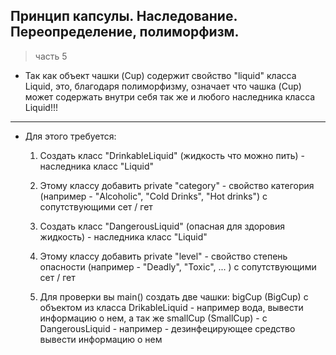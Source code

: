 ## Принцип капсулы. Наследование. Переопределение, полиморфизм.

> часть 5

* Так как объект чашки (Cup) содержит свойство "liquid" класса Liquid, это, благодаря полиморфизму, означает что чашка (Cup) может содержать внутри себя так же и любого наследника класса Liquid!!!

---

* Для этого требуется:
  1. Создать класс "DrinkableLiquid" (жидкость что можно пить) - наследника класс "Liquid"
  2. Этому классу добавить private "category" - свойство категория (например - "Alcoholic", "Cold Drinks", "Hot drinks") с сопутствующими сет / гет
  3. Создать класс "DangerousLiquid" (опасная для здоровия жидкость) - наследника класс "Liquid"
  4. Этому классу добавить private "level" - свойство степень опасности (например - "Deadly", "Toxic", ... ) с сопутствующими сет / гет
   
  5. Для проверки вы main() создать две чашки: bigCup (BigCup) с объектом из класса DrikableLiquid - например вода, вывести информацию о нем, а так же smallCup (SmallCup) - с DangerousLiquid - например - дезинфецирующее средство вывести информацию о нем

